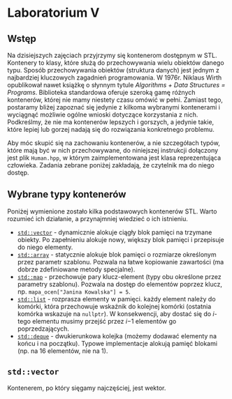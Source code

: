 # Laboratorium V
## Wstęp
Na dzisiejszych zajęciach przyjrzymy się kontenerom dostępnym w STL.
Kontenery to klasy, które służą do przechowywania wielu obiektów danego typu.
Sposób przechowywania obiektów (struktura danych) jest jednym z najbardziej kluczowych zagadnień programowania.
W 1976r. Niklaus Wirth opublikował nawet książkę o słynnym tytule *Algorithms + Data Structures = Programs*.
Biblioteka standardowa oferuje szeroką gamę różnych kontenerów, której nie mamy niestety czasu omówić w pełni.
Zamiast tego, postaramy bliżej zapoznać się jedynie z kilkoma wybranymi kontenerami i wyciągnąć możliwie ogólne wnioski dotyczące korzystania z nich.
Podkreślmy, że nie ma kontenerów lepszych i gorszych, a jedynie takie, które lepiej lub gorzej nadają się do rozwiązania konkretnego problemu.

Aby móc skupić się na zachowaniu kontenerów, a nie szczegółach typów, które mają być w nich przechowywane, do niniejszej instrukcji dołączony jest plik `Human.hpp`, w którym zaimplementowana jest klasa reprezentująca człowieka.
Zadania zebrane poniżej zakładają, że czytelnik ma do niego dostęp.

## Wybrane typy kontenerów
Poniżej wymienione zostało kilka podstawowych kontenerów STL.
Warto rozumieć ich działanie, a przynajmniej wiedzieć o ich istnieniu.

- [`std::vector`](https://en.cppreference.com/w/cpp/container/vector) - dynamicznie alokuje ciągły blok pamięci na trzymane obiekty.
Po zapełnieniu alokuje nowy, większy blok pamięci i przepisuje do niego elementy.
- [`std::array`](https://en.cppreference.com/w/cpp/container/array) - statycznie alokuje blok pamięci o rozmiarze określonym przez parametr szablonu.
Pozwala na łatwe kopiowanie zawartości (ma dobrze zdefiniowane metody specjalne).
- [`std::map`](https://en.cppreference.com/w/cpp/container/map) - przechowuje pary klucz-element (typy obu określone przez parametry szablonu).
Pozwala na dostęp do elementów poprzez klucz, np. `mapa_ocen["Janina Kowalska"] = 5`.
- [`std::list`](https://en.cppreference.com/w/cpp/container/list) - rozprasza elementy w pamięci.
każdy element należy do komórki, która przechowuje wskaźnik do kolejnej komórki (ostatnia komórka wskazuje na `nullptr`).
W konsekwencji, aby dostać się do *i*-tego elementu musimy przejść przez *i*−1 elementów go poprzedzających.
- [`std::deque`](https://en.cppreference.com/w/cpp/container/deque) - dwukierunkowa kolejka (możemy dodawać elementy na końcu i na początku).
Typowe implementacje alokują pamięć blokami (np. na 16 elementów, nie na 1).

## `std::vector`
Kontenerem, po który sięgamy najczęściej, jest wektor.

